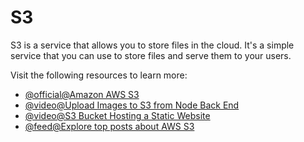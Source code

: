 # S3

S3 is a service that allows you to store files in the cloud. It's a simple service that you can use to store files and serve them to your users.

Visit the following resources to learn more:

- [@official@Amazon AWS S3](https://aws.amazon.com/s3/)
- [@video@Upload Images to S3 from Node Back End](https://www.youtube.com/watch?v=NZElg91l_ms)
- [@video@S3 Bucket Hosting a Static Website](https://www.youtube.com/watch?v=RoY3ekCCxKc\&list=PL0X6fGhFFNTcU-_MCPe9dkH6sqmgfhy_M)
- [@feed@Explore top posts about AWS S3](https://app.daily.dev/tags/aws-s3?ref=roadmapsh)
